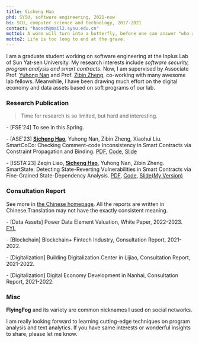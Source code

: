 ```yaml
---
title: Sicheng Hao
phd: SYSU, software engineering, 2021-now
bs: SCU, computer science and technology, 2017-2021
contact: "haosch@mail2.sysu.edu.cn"
motto1: A worm will turn into a butterfly, before one can answer "who am I".
motto2: Life is too long to end at the grave.
---
```


I am a graduate student working on software engineering at the Inplus Lab of Sun Yat-sen University. My research interests include *software security, program analysis and smart contracts*. Now, I am  supervised by Associate Prof. [Yuhong Nan](https://nanyuhong.github.io/) and Prof. [Zibin Zheng](http://www.zibinzheng.com), co-working with many awesome lab fellows. Meanwhile, I have been drawing much effort on the digital economy and data assets based on soft programs of our lab. 

### Research Publication
> Time for research is so limited, but hard and interesting.

\- [FSE'24] To see in this Spring.

\- [ASE'23] **<u>Sicheng Hao</u>**, Yuhong Nan, Zibin Zheng, Xiaohui Liu. SmartCoCo: Checking Comment-code Inconsistency in Smart Contracts via Constraint Propagation and Binding. 
[PDF](https://ieeexplore.ieee.org/document/10298432/), [Code](https://github.com/FlyingFog/SmartCoCo), [Slide](./pdf/SmartCoCo%20Slide.pdf)

\- [ISSTA'23] Zeqin Liao, **<u>Sicheng Hao</u>**, Yuhong Nan, Zibin Zheng. SmartState: Detecting State-Reverting Vulnerabilities in Smart Contracts via Fine-Grained State-Dependency Analysis. 
[PDF](https://doi.org/10.1145/3597926.3598111), [Code](https://github.com/InPlusLab/SmartState), [Slide(My Version)](./pdf/SmartState%20Slide.pdf)


### Consultation Report
See more in [the Chinese homepage](./zh). All the reports are written in Chinese.Translation may not have the exactly consistent meaning. 

\- [Data Assets] Power Data Element Valuation, White Paper, 2022-2023. [FYI.](https://baike.baidu.com/item/%E7%94%B5%E5%8A%9B%E6%95%B0%E6%8D%AE%E8%A6%81%E7%B4%A0%E4%BB%B7%E5%80%BC%E8%AF%84%E4%BC%B0%E7%99%BD%E7%9A%AE%E4%B9%A6/63038844?fr=ge_ala)
 
\- [Blockchain]  Blockchain+ Fintech Industry, Consultation Report, 2021-2022. 

\- [Digitalization] Building Digitalization Center in Lijiao, Consultation Report, 2021-2022.

\- [Digitalization] Digital Economy Development in Nanhai, Consultation Report, 2021-2022.


### Misc

**FlyingFog** and its variety are common nicknames I used on social networks.

I am really looking forward to learning cutting-edge techniques on program analysis and text analytics. If you have same interests or wonderful insights to share, please let me know.